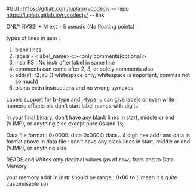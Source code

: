 
#GUI :
https://gitlab.com/luplab/rvcodecjs -- repo
https://luplab.gitlab.io/rvcodecjs/ -- link

ONLY RV32I + M ext + li pseudo
(No floating points)

types of lines in asm : 
1) blank lines
2) labels - <label_name><:><space><only comments(optional)>
3) instr
PS : No instr after label in same line
4) comments can come after 2, 3, or solely comments also
5) addi r1, r2, r3 (1 whitespace only, whitespace is important, commas not so much)
6) pls no extra instructions and no wrong syntaxes

Labels support for b-type and j-type, u can give labels or even write numeric offsets
pls don't start label names with digits


In your final binary, don't have any blank lines in start, middle or end (V.IMP), or anything else except pure 0s and 1s;

Data file format : 
0x0000: data
0x0004: data
..
4 digit hex addr and data in format above 
in data file : don't have any blank lines in start, middle or end (V.IMP), or anything else

READS and Writes only decimal values (as of now) from and to Data Memory

your memory addr in instr should be range : 0x00 to (i mean it's quite customisable so)